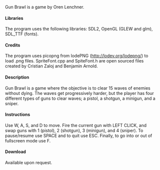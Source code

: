 Gun Brawl is a game by Oren Lenchner.

#### Libraries ####

The program uses the following libraries: SDL2, OpenGL (GLEW and glm), SDL_TTF (fonts).

#### Credits ####

The program uses picopng from lodePNG (http://lodev.org/lodepng/) to load .png files.
SpriteFont.cpp and SpiteFont.h are open sourced files created by Cristian Zaloj and Benjamin Arnold.

#### Description ####

Gun Brawl is a game where the objective is to clear 15 waves of enemies without dying. The waves get 
progressively harder, but the player has four different types of guns to clear waves; a pistol, a
shotgun, a minigun, and a sniper.

#### Instructions ####

Use W, A, S, and D to move. Fire the current gun with LEFT CLICK, and swap guns with 1 (pistol),
2 (shotgun), 3 (minigun), and 4 (sniper). To pause/resume use SPACE and to quit use ESC. Finally,
to go into or out of fullscreen mode use F.

#### Download ####

Available upon request.
